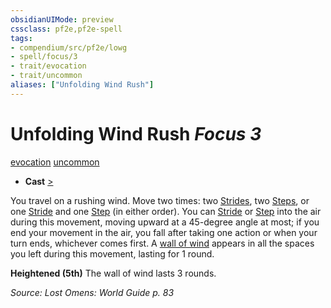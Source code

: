 ```yaml
---
obsidianUIMode: preview
cssclass: pf2e,pf2e-spell
tags:
- compendium/src/pf2e/lowg
- spell/focus/3
- trait/evocation
- trait/uncommon
aliases: ["Unfolding Wind Rush"]
---
```

# Unfolding Wind Rush *Focus 3*   
[evocation](rules/traits/evocation.md "Evocation School Trait")  [uncommon](rules/traits/uncommon.md "Uncommon Rarity Trait")  

- **Cast** [>](rules/core-rulebook/chapter-9-playing-the-game.md#Actions "Single Action") 

You travel on a rushing wind. Move two times: two [Strides](rules/actions/stride.md), two [Steps](rules/actions/step.md), or one [Stride](rules/actions/stride.md) and one [Step](rules/actions/step.md) (in either order). You can [Stride](rules/actions/stride.md) or [Step](rules/actions/step.md) into the air during this movement, moving upward at a 45-degree angle at most; if you end your movement in the air, you fall after taking one action or when your turn ends, whichever comes first. A [wall of wind](compendium/spells/wall-of-wind.md) appears in all the spaces you left during this movement, lasting for 1 round.

**Heightened (5th)** The wall of wind lasts 3 rounds.

*Source: Lost Omens: World Guide p. 83*